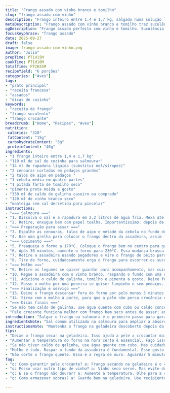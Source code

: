 ```yaml
---
title: "Frango assado com vinho branco e tomilho"
slug: "frango-assado-com-vinho"
description: "Frango inteiro entre 1,4 e 1,7 kg, salgado numa solução leve para manter suculência. Assado com raízes para um fundo aromático, coberto com manteiga derretida para pele crocante. Molho criado a partir dos sucos do assado, deglaceado com vinho branco e enriquecido com tomilho fresco. Técnica adaptada para equilíbrio entre tempo, calor e sabores. Substituições possíveis no mel por rapadura ou melaço, caldo cria variações no perfil final. Importante deixar o frango secar na geladeira para garantir crocância, além do uso de temperatura alta no final para dourar bem a pele."
metaDescription: "Frango assado com vinho branco e tomilho traz suculência e crocância com técnicas simples. Aprendendo com tentativas."
ogDescription: "Frango assado perfeito com vinho e tomilho. Suculência garantida e pele crocante. Dicas práticas e ajustes aprendidos na cozinha."
focusKeyphrase: "frango assado"
date: 2025-09-27
draft: false
image: frango-assado-com-vinho.png
author: "Julia"
prepTime: PT1H15M
cookTime: PT1H10M
totalTime: PT2H25M
recipeYield: "6 porções"
categories: ["Aves"]
tags:
- "prato principal"
- "receita francesa"
- "assados"
- "dicas de cozinha"
keywords:
- "receita de frango"
- "frango suculento"
- "frango crocante"
breadcrumb: ["Home", "Recipes", "Aves"]
nutrition: 
 calories: "320"
 fatContent: "15g"
 carbohydrateContent: "5g"
 proteinContent: "40g"
ingredients:
- "1 frango inteiro entre 1,4 e 1,7 kg"
- "110 ml de sal de cozinha para salmourar"
- "14 ml de rapadura líquida (substitui mel/síropes)"
- "2 cenouras cortadas em pedaços grandes"
- "2 talos de aipo em pedaços "
- "1 cebola média em quatro partes"
- "1 pitada farta de tomilho seco"
- "pimenta preta moída a gosto"
- "350 ml de caldo de galinha caseiro ou comprado"
- "120 ml de vinho branco seco"
- "manteiga sem sal derretida para pincelar"
instructions:
- "=== Salmoura ==="
- "1. Dissolva o sal e a rapadura em 2,2 litros de água fria. Mexa até tudo incorporado. O frango deve ficar totalmente revestido; peito para baixo para garantir contato direto com a salmoura. Reserve na geladeira por cerca de 45-50 minutos — menos que uma hora mas suficiente para absorver umidade e sabor."
- "2. Retire, enxugue bem com papel toalha. Importantíssimo: depois de secar, deixe o frango descoberto, na geladeira, até quase a hora de ir ao forno. Isso é meu melhor truque para garantir uma pele crocante."
- "=== Preparação para assar ==="
- "3. Espalhe as cenouras, talos de aipo e metade da cebola no fundo de uma assadeira. Cubra com um dedo de água para evitar que os sucos queimem, mas não encharque; os vegetais vão dar sabor e evitar aquele cheiro de queimado desagradável."
- "4. Use uma grelha para colocar o frango dentro da assadeira, assim fica suspenso e a pele não ‘cozinha’ em gordura. Pincele generosamente manteiga derretida sobre toda a pele. Pimenta do reino moída na hora é essencial para dar frescor. Nada de sal neste momento, a salmoura já fez seu papel."
- "=== Cozimento ==="
- "5. Preaqueça o forno a 170°C. Coloque o frango bem no centro para garantir calor uniforme. As primeiras 30 minutos ele vai assar lentamente, permitindo o calor penetrar sem secar a carne."
- "6. Após 30 minutos, aumente o forno para 230°C. Essa mudança brusca é pra abrir o frango e dourar de verdade a pele. Cheque a cor: deve estar bem dourada, quase caramelizada — sinal de réaction de Maillard em ação."
- "7. Retire a assadeira usando pegadores e vire o frango de peito para baixo com cuidado. Isso redistribui o calor e garante que a parte de baixo também cozinha por igual. Coloque de volta no forno por mais uns 12-15 minutos. Tome cuidado para não ressecar, observe a textura da pele que deve estar firme e quebradiça."
- "8. Tire do forno, cuidadosamente erga o frango para escorrer os sucos acumulados na cavidade para a assadeira. Escorra o excesso de água e líquidos demais com uma colher, deixando só o fundo com a base saborosa e reduzida."
- "=== Molho ==="
- "9. Retire os legumes se quiser guardar para acompanhamento, mas cuidado para não deixar os caramelizados demais, podem ficar amargos."
- "10. Regue a assadeira com o vinho branco, raspando o fundo com uma espátula para soltar todos os ‘gotinhos’ dourados grudados. Cheiro no ar vai abrir o apetite."
- "11. Adicione o caldo de galinha, tomilho e pimenta a gosto. Deixe ferver, e então deixe reduzir pelo menos até metade do volume inicial. O segredo aqui é controlar fogo para não queimar, mexa para não grudar enquanto o molho encorpa e ganha sabor concentrado."
- "12. Passe o molho por uma peneira se quiser limpinho e sem pedaços. Volte o líquido a uma panela para uma última fervura leve, daí desligue e incorpore uma colher generosa de manteiga gelada, mexendo até que o molho fique aveludado e brilhante."
- "=== Finalização e serviço ==="
- "13. Deixe o frango descansar fora do forno por pelo menos 5 minutos antes de cortar. Tempo sagrado para que os sucos se redistribuam — sem isso, tudo escapa ao primeiro corte e sobra seca nas primeiras fatias."
- "14. Sirva com o molho à parte, para que a pele não perca crocância na hora do serviço. Se quiser acompanhar, arroz simples, uma salada verde ou purê de batatas ficam ótimos; legumes assados usados podem virar purê ou serem servidos diretamente para aquele sabor rústico."
- "=== Dicas finais ==="
- "Se não tem caldo de galinha, use água quente com cubo ou caldo concentrado, mas cuidado para não exagerar no sal. Rapadura ou melaço dão notas caramelo diferentes do mel, mexem no sabor final. Não tenha pressa ao aumentar o forno, a mudança brusca faz diferença no dourado. Se o frango parecer muito pequeno, diminua um pouco os tempos para evitar carne seca. Sempre verifique textura da pele pelo toque, deve estalar ao apertar suavemente."
- "Pele crocante funciona melhor com frango bem seco antes de assar; então não pule esse período de resfriamento."
introduction: "Salgar o frango na salmoura é o primeiro passo para garantir suculência que às vezes falta no tradicional frango assado . A pele seca na geladeira faz toda a diferença para crocância — aprendi isso na terceira tentativa. Assar com raízes e usar um vinho branco seco para deglacear cria uma base que equilibra o toque herbal do tomilho para um molho robusto, sem exageros. Nada de pressa: o tempo e controle de temperatura são o que separa frango seco de frango suculento com pele estaladiça. Sempre deixo o frango descansar para permitir que os sucos se redistribuam e evito cortar ele quente para não perder líquido."
ingredientsNote: "Sal comum utilizado na salmoura para ampliar a absorção de água no frango, mas cuidado para não passar do ponto para não ficar salgado demais. Rapadura líquida ou melaço estão aí para substituir o mel e dar uma leve doçura caramelizada diferente, trazendo doçura natural sem dominar o perfil. O tomilho pode ser fresco ou seco, mas se fresco, aumente um pouco a quantidade. O vinho branco deve ser seco para não adicionar doçura ou aromas conflitantes. Manteiga derretida pincelada na pele antes do forno ajuda a dourar e deixa a superfície mais crocante. Caldo caseiro é sempre melhor, mas pode usar industrializado com um pouco menos de sal no frango."
instructionsNote: "Mantenha o frango na geladeira descoberto depois da salmoura para garantir a tal crocância. Na assadeira, o importante é o equilíbrio da água com as raízes para evitar queimados e capitalizar o aroma. Passe constantemente do leve para o alto no forno para criar aquela crosta dourada, mas sem tirar a umidade — o frango deve chiar e soltar aromas. Ao virar o frango, faça com cuidado para não quebrar a pele que já está dourando. No molho, raspas do fundo da assadeira são ouro puro para o sabor, não despreze. A redução do molho deve ser feita em fogo médio, envolvendo mexidas para um líquido mais denso e brilhante. Finalizar com manteiga traz suavidade, corroboro minhas várias tentativas. Por último, nunca corte o frango quente, a paciência sempre recompensa."
tips:
- "Deixe o frango secar na geladeira. Isso ajuda a pele a crocantar mais. Um truque que aprendi da pior maneira. Isso faz diferença. Experimente."
- "Aumentar a temperatura do forno na hora certa é essencial. Faço isso depois de 30 minutos. O objetivo é dourar, mas sem secar. Controle é tudo."
- "Se não tiver caldo de galinha, use água quente com cubo. Mas cuidado com o sal; o caldo pode já ter bastante. Ajustes são sempre necessários."
- "Molho é tudo. Raspar o fundo da assadeira é fundamental. Esse gosto é propriedade. Riscos são parte do aprendizado. Sim, é muita coisa a se controlar."
- "Não corte o frango quente. Essa é a regra de ouro. Aguardar 5 minutos mantém os sucos. Não faça como eu fiz antes, tudo seco. Pode usar manteiga na finalização."
faq:
- "q: Como garantir pele crocante? a: Frango secando na geladeira é o caminho. Importante. Pé na prática. Temperatura alta ou nada."
- "q: Posso usar outro tipo de vinho? a: Vinho seco serve. Mas evite doce, altera o sabor. O foco é no equilíbrio. Álcool ajuda na profundidade."
- "q: E se o frango não dourar? a: Aumente a temperatura. Olhe para a cor. Pode precisar de mais tempo. Fique atento ao cheiro."
- "q: Como armazenar sobras? a: Guarde bem na geladeira. Use recipientes herméticos. Consuma rápido. Frango ressecado não é saboroso."

---
```

